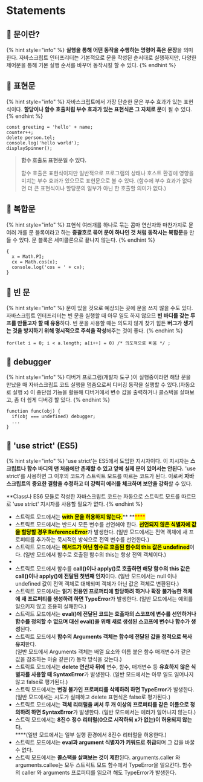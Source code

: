 # Statements

## 🐇 **문이란?**

{% hint style="info" %}
**실행을 통해 어떤 동작을 수행하는 명령어 혹은 문장**을 의미한다. 자바스크립트 인터프리터는 기본적으로 문을 작성된 순서대로 실행하지만, 다양한 제어문을 통해 기본 실행 순서를 바꾸어 동작시킬 할 수 있다.
{% endhint %}

## 🐇 표현문

{% hint style="info" %}
자바스크립트에서 가장 단순한 문은 부수 효과가 있는 표현식이다. **할당이나 함수 호출처럼 부수 효과가 있는 표현식은 그 자체로 문**이 될 수 있다.
{% endhint %}

```
const greeting = 'hello' + name;
counter++;
delete person.tel;
console.log('hello world');
displaySpinner();
```

> **함수 호출도 표현문일 수 있다.**
>
> 함수 호출은 표현식이지만 일반적으로 프로그램의 상태나 호스트 환경에 영향을 미치는 부수 효과가 있으므로 표현문으로 볼 수 있다. (함수에 부수 효과가 없다면 더 큰 표현식이나 할당문의 일부가 아닌 한 호출할 의미가 없다.)

## 🐇 복합문

{% hint style="info" %}
표현식 여러개를 하나로 묶는 콤마 연산자와 마찬가지로 문 여러 개를 문 블록이라고 하는 **중괄호로 묶어 문이 하나인 것 처럼 동작시는 복합문**을 만들 수 있다. 문 블록은 세미콜론으로 끝나지 않는다.
{% endhint %}

```
{
  x = Math.PI;
  cx = Math.cos(x);
  console.log('cos = ' + cx);
}
```

## 🐇 빈 문

{% hint style="info" %}
문이 있을 것으로 예상되는 곳에 문을 쓰지 않을 수도 있다. 자바스크립트 인터프리터는 빈 문을 실행할 때 아무 일도 하지 않으므 **빈 바디를 갖는 루프를 만들고자 할 때 유용**하다. 빈 문을 사용할 때는 의도치 않게 찾기 힘든 **버그가 생기는 것을 방지하기 위해 명시적으로 주석을 작성**해주는 것이 좋다.
{% endhint %}

```
for(let i = 0; i < a.length; a[i++] = 0) /* 의도적으로 비움 */ ;
```

## 🐇 debugger

{% hint style="info" %}
디버거 프로그램(개발자 도구 )이 실행중이라면 해당 문을 만났을 때 자바스크립트 코드 실행을 멈춤으로써 디버깅 동작을 실행할 수 있다.(자동으로 실행 x) 이 중단점 기능을 활용해 디버거에서 변수 값을 출력하거나 콜스택을 살펴보고, 좀 더 쉽게 디버깅 할  있다.&#x20;
{% endhint %}

```
function func(obj) {
  if(obj === undefined) debugger; 
  ...
}
```

## 🐇 'use strict' (ES5)

{% hint style="info" %}
'use strict'는 ES5에서 도입한 지시자이다. 이 지시자는 **스크립트나 함수 바디의 맨 처음에만 존재할 수 있고 앞에 실제 문이 있어서는 안된다.** 'use strict'를 사용하면 그 이후의 코드가 스트릭트 모드를 따르는 코드가 된다. 이로써 **자바스크립트의 중요한 결함을 수정하고 더 강력히 에러를 체크하며 보안을 강화**할 수 있다.



\*\*Class나 ES6 모듈로 작성한 자바스크립트 코드는 자동으로 스트릭트 모드를 따르므로 'use strict' 지시자를 사용할 필요가 없다.
{% endhint %}

* 스트릭트 모드에서는 <mark style="background-color:yellow;">**with 문을 허용하지 않는다.**</mark>** **<mark style="background-color:purple;"><mark style="color:red;background-color:yellow;">****<mark style="color:red;background-color:yellow;"></mark>&#x20;
* 스트릭트 모드에서는 반드시 모든 변수를 선언해야 한다. <mark style="background-color:yellow;">**선언되지 않은 식별자에 값을 할당할 경우 ReferenceError**</mark>가 발생한다. (일반 모드에서는 전역 객체에 새 프로퍼티를 추가하는 묵시적인 방식으로 전역 변수를 선언한다.)
* 스트릭트 모드에서는 <mark style="background-color:yellow;">**메서드가 아닌 함수로 호출된 함수의 this 값은 undefined**</mark>이다. (일반 모드에서 함수로 호출된 함수의 this는 항상 전역 객체이다.)&#x20;
*
* 스트릭트 모드에서 함수를 **call()이나 apply()로 호출하면 해당 함수의 this 값은 call()이나 apply()에 전달된 첫번째 인자**이다. (일반 모드에서는 null 이나 undefined 값이 전역 객체로 대체되며 객체가 아닌 값은 객체로 변환된다.)
* 스트릭트 모드에서는 **읽기 전용인 프로퍼티에 할당하려 하거나 확장 불가능한 객체에 새 프로퍼티를 생성하려 하면 TypeError**가 발생한다. (일반 모드에서는 예외를 일으키지 않고 조용히 실패한다.)
* 스트릭트 모드에서는 **eval()에 전달된 코드는 호출자의 스코프에 변수를 선언하거나 함수를 정의할 수 없으며 대신 eval()을 위해 새로 생성된 스코프에 변수나 함수가 생성**된다.&#x20;
* 스트릭트 모드에서 **함수의 Arguments 객체는 함수에 전달된 값을 정적으로 복사 유지**한다.\
  (일반 모드에서 Arguments 객체는 배열 요소와 이름 붙은 함수 매개변수가 같은 값을 참조하는 마술 같은(?) 동작 방식을 갖는다.)
* 스트릭트 모드에서는 **delete 연산자 뒤에** 변수, 함수, 매개변수 등 **유효하지 않은 식별자를 사용할 때 SyntaxError**가 발생한다. (일반 모드에서는 아무 일도 일어나지 않고 false로 평가된다.)
* 스트릭 모드에서는 **변경 불가인 프로퍼티를 삭제하려 하면 TypeError**가 발생한다.\
  (일반 모드에서는 시도가 실패하고 delete 표현식은 false로 평가된다.)
* 스트릭트 모드에서는 **객체 리터럴을 써서 두 개 이상의 프로퍼티를 같은 이름으로 정의하려 하면 SyntaxError**가 발생한다. (일반 모드에서는 에러가 일어나지 않는다.)
* 스트릭 모드에서는 **8진수 정수 리터럴(0으로 시작하되 x가 없는)이 허용되지 않는다.**\
  ****(일반 모드에서는 일부 실행 환경에서 8진수 리터럴을 허용한다.)
* 스트릭트 모드에서는 **eval과 argument 식별자가 키워드로 취급**되며 그 값을 바꿀 수 없다.
* 스트릭 모드에서는 **콜스택을 살펴보는 것이 제한**된다. arguments.caller 와 arguments.callee는 모두 스트릭트 모드 함수에서 TypeError을 일으킨다. 함수의 caller 와 arguments 프로퍼티를 읽으려 해도 TypeError가 발생한다.

